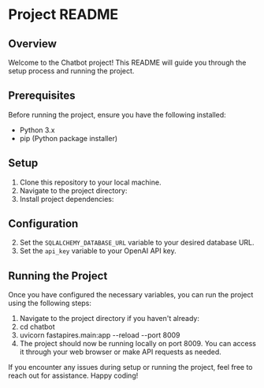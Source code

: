 
# Project README

## Overview
Welcome to the Chatbot project! This README will guide you through the setup process and running the project.

## Prerequisites
Before running the project, ensure you have the following installed:
- Python 3.x
- pip (Python package installer)

## Setup
1. Clone this repository to your local machine.
2. Navigate to the project directory:
3. Install project dependencies:



## Configuration
2. Set the `SQLALCHEMY_DATABASE_URL` variable to your desired database URL.
3. Set the `api_key` variable to your OpenAI API key.

## Running the Project
Once you have configured the necessary variables, you can run the project using the following steps:

1. Navigate to the project directory if you haven't already:
2. cd chatbot
3. uvicorn fastapires.main:app --reload --port 8009
4. The project should now be running locally on port 8009. You can access it through your web browser or make API requests as needed.

If you encounter any issues during setup or running the project, feel free to reach out for assistance. Happy coding!

